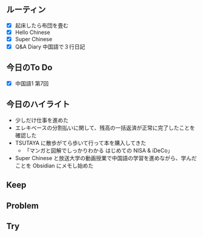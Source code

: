 ## ルーティン
- [x] 起床したら布団を畳む
- [x] Hello Chinese
- [x] Super Chinese
- [x] Q&A Diary 中国語で３行日記
## 今日のTo Do
- [x] 中国語1 第7回
## 今日のハイライト
- 少しだけ仕事を進めた
- エレキベースの分割払いに関して、残高の一括返済が正常に完了したことを確認した
- TSUTAYA に散歩がてら歩いて行って本を購入してきた
	- 「マンガと図解でしっかりわかる はじめての NISA & iDeCo」
- Super Chinese と放送大学の動画授業で中国語の学習を進めながら、学んだことを Obsidian にメモし始めた
## Keep
## Problem
## Try
